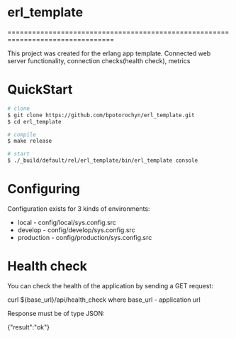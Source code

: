 # erl_template
================================================================================

This project was created for the erlang app template. Connected web server functionality, connection checks(health check), metrics

# QuickStart

```sh
# clone
$ git clone https://github.com/bpotorochyn/erl_template.git
$ cd erl_template

# compile
$ make release

# start
$ ./_build/default/rel/erl_template/bin/erl_template console

```


# Configuring

Configuration exists for 3 kinds of environments:

- local - config/local/sys.config.src
- develop - config/develop/sys.config.src
- production - config/production/sys.config.src

# Health check

You can check the health of the application by sending a GET request: 

curl ${base_url}/api/health_check where base_url - application url



Response must be of type JSON:

{"result":"ok"}
